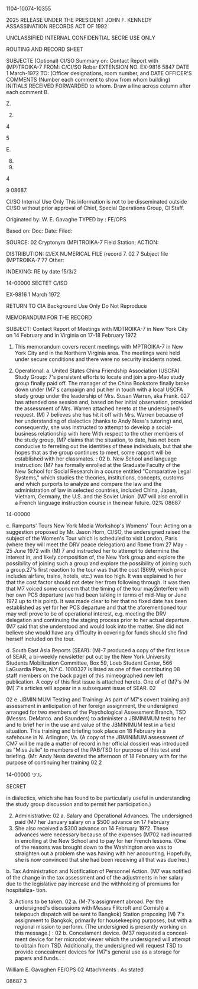 1104-10074-10355

2025 RELEASE UNDER THE PRESIDENT JOHN F. KENNEDY ASSASSINATION RECORDS ACT OF 1992

UNCLASSIFIED INTERNAL CONFIDENTIAL SECRE
USE ONLY

ROUTING AND RECORD SHEET

SUBJECTE (Optional)
CI/SO Summary on: Contact Report with (MP)TROIKA-7
FROM:
C/CI/SO Rober EXTENSION NO. EX-9816
5847 DATE 1 March-1972
TO: (Officer designations, room number, and DATE OFFICER'S COMMENTS (Number each comment to show from whom
building) INITIALS RECEIVED FORWARDED to whom. Draw a line across column after each comment
B.

Z.

2.

4

5

E.

8.

11.

4

9
08687.

CI/SO Internal Use Only
This information is not to be
disseminated outside CI/SO
without prior approval of
Chief, Special Operations
Group, CI Staff.

Originated by: W. E. Gavaghe
TYPED by : FE/OPS

Based on:
Doc:
Date:
Filed:

SOURCE: 02
Cryptonym (MP)TROIKA-7
Field Station;
ACTION:

DISTRIBUTION:
☑/EX NUMERICAL FILE (record
7.
02
7 Subject file (MPTROIKA-7
77 Other:

INDEXING:
RE by date 15/3/2

14-00000
SECTET
C/ISO

EX-9816
1 March 1972

RETURN TO CIA
Background Use Only
Do Not Reproduce

MEMORANDUM FOR THE RECORD

SUBJECT: Contact Report of Meetings with MDTROIKA-7 in
New York City on 14 February and in Virginia on
17-18 February 1972

1. This memorandum covers recent meetings with
MPTROIKA-7 in New York City and in the Northern Virginia
area. The meetings were held under secure conditions and
there were no security incidents noted.

2. Operational:
a. United States China Friendship Association
(USCFA) Study Group: 7's persistent efforts to locate
and join a pro-Mao study group finally paid off. The manager
of the China Bookstore finally broke down under (M7's
campaign and put her in touch with a local USCFA study
group under the leadership of Mrs. Susan Warren, aka Frank.
027 has attended one session and, based on her initial
observation, provided the assessment of Mrs. Warren attached
hereto at the undersigned's request. (M) 7 believes she has
hit it off with Mrs. Warren because of her understanding
of dialectics (thanks to Andy Ness's tutoring) and, consequently,
she was instructed to attempt to develop a social-business
relationship with here With respect to the other members
of the study group, (M7 claims that the situation, to date,
has not been conducive to ferreting out the identities of
these individuals, but that she hopes that as the group
continues to meet, some rapport will be established with her
classmates.
:
02
b. New School and language instruction: (M7
has formally enrolled at the Graduate Faculty of the New
School for Social Research in a course entitled "Comparative
Legal Systems," which studies the theories, institutions,
concepts, customs and which purports to analyze and compare
the law and the administration of law in selected countries,
included China, Japan, Vietnam, Germany, the U.S. and the
Soviet Union. (M7 will also enroll in a French language
instruction course in the near future.
02%
08687

14-00000

c. Ramparts' Tours New York Media Workshop's
Womens' Tour: Acting on a suggestion proposed by Mr. Jason
Horn, CI/SO, the undersigned raised the subject of the Women's
Tour which is scheduled to visit London, Paris (where they
will meet the DRV peace delegation) and Rome from 27 May -
25 June 1972 with (M) 7 and instructed her to attempt to determine
the interest in, and likely composition of, the New York
group and explore the possibility of joining such a group
and explore the possibility of joining such a group.27's
first reaction to the tour was that the cost ($699, which
price includes airfare, trains, hotels, etc.) was too high.
It was explained to her that the cost factor should not
deter her from following through. It was then that M7
voiced some concern that the timing of the tour may2interfere
with her own PCS departure (we had been talking in terms of
mid-May or June 1972 up to this point). It was made clear
to her that no fixed date has been established as yet for
her PCS departure and that the aforementioned tour may well
prove to be of operational interest, e.g. meeting the DRV
delegation and continuing the staging process prior to her
actual departure. (M7 said that she understood and would
look into the matter. She did not believe she would have
any difficulty in covering for funds should she find herself
included on the tour.

d. South East Asia Reports (SEAR): (M)-7 produced
a copy of the first issue of SEAR, a bi-weekly newsletter
put out by the New York University Students Mobilization
Committee, Box 59, Loeb Student Center, 566 LaGuardia Place,
N.Y.C. 1000327 is listed as one of five contributing 08
staff members on the back page) of this mimeographed new
left publication. A copy of this first issue is attached
hereto. One of of (M7's (M (M) 7's articles will appear in a subsequent
issue of SEAR.
02

02
e. JBMINIMUM Testing and Training: As part of
M7's covert training and assessment in anticipation of her
foreign assignment, the undersigned arranged for two members
of the Psychological Assessment Branch, TSD (Messrs. DeMarco.
and Saunders) to administer a JBMINIMUM test to her and to
brief her in the use and value of the JBMINIMUM test in a
field situation. This training and briefing took place on
18 February in a safehouse in N. Arlington, Va. (A copy
of the JBMINIMUM assessment of CM7 will be made a matter of
record in her official dossier) was introduced as
"Miss Julie" to members of the PAB/TSD for purpose of this
test and briefing. (Mr. Andy Ness devoted the afternoon of
18 February with for the purpose of continuing her training
02
2

14-00000
ツル

SECRET

in dialectics, which she has found to be particularly useful
in understanding the study group discussion and to permit
her participation.)

2. Administrative:
02
a. Salary and Operational Advances. The undersigned
paid (M7 her January salary on a $500 advance on 17 February
1972. She also received a $300 advance on 14 February 1972.
These advances were necessary because of the expenses (M702
had incurred in enrolling at the New School and to pay for
her French lessons. (One of the reasons was brought down
to the Washington area was to straighten out a problem
she was having with her accounting. Hopefully, she is now
convinced that she had been receiving all that was due her.)

b. Tax Administration and Notification of Personnel
Action. (M7 was notified of the change in the tax assessment
and of the adjustments in her salary due to the legislative
pay increase and the withholding of premiums for hospitaliza-
tion.

3. Actions to be taken.
02
a. (M-7's assignment abroad. Per the undersigned's
discussions with Messrs Flitcroft and Cornish) a telepouch
dispatch will be sent to Bangkok) Station proposing (M) 7's
assignment to Bangkok, primarily for housekeeping purposes,
but with a regional mission to perform. (The undersigned
is presently working on this message.)
:
02
b. Concelament device. (M37 requested a conceal-
ment device for her microdot viewer which the undersigned will
attempt to obtain from TSD. Additionally, the undersigned
will request TSD to provide concealment devices for (M7's
general use as a storage for papers and funds..
:

William E. Gavaghen
FE/OPS
02
Attachments
. As stated

08687
3
